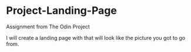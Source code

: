 # Project-Landing-Page
Assignment from The Odin Project 

I will create a landing page with that will look like the picture you got to go from.